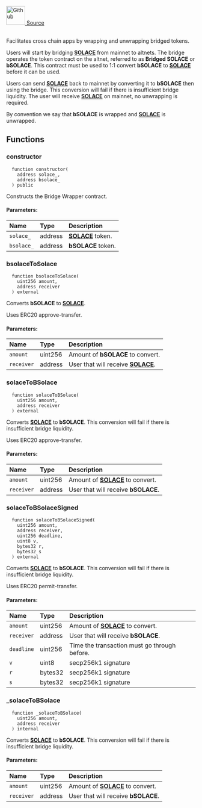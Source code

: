 <a href="https://github.com/solace-fi/solace-core/blob/main/contracts/BridgeWrapper.sol"><img src="/img/github.svg" alt="Github" width="50px"/> Source</a><br/><br/>

Facilitates cross chain apps by wrapping and unwrapping bridged tokens.

Users will start by bridging [**SOLACE**](./SOLACE) from mainnet to altnets. The bridge operates the token contract on the altnet, referred to as **Bridged SOLACE** or **bSOLACE**. This contract must be used to 1:1 convert **bSOLACE** to [**SOLACE**](./SOLACE) before it can be used.

Users can send [**SOLACE**](./SOLACE) back to mainnet by converting it to **bSOLACE** then using the bridge. This conversion will fail if there is insufficient bridge liquidity. The user will receive [**SOLACE**](./SOLACE) on mainnet, no unwrapping is required.

By convention we say that **bSOLACE** is wrapped and [**SOLACE**](./SOLACE) is unwrapped.


## Functions
### constructor
```solidity
  function constructor(
    address solace_,
    address bsolace_
  ) public
```
Constructs the Bridge Wrapper contract.


#### Parameters:
| Name | Type | Description                                                          |
| :--- | :--- | :------------------------------------------------------------------- |
|`solace_` | address | [**SOLACE**](./SOLACE) token.
|`bsolace_` | address | **bSOLACE** token.

### bsolaceToSolace
```solidity
  function bsolaceToSolace(
    uint256 amount,
    address receiver
  ) external
```
Converts **bSOLACE** to [**SOLACE**](./SOLACE).

Uses ERC20 approve-transfer.

#### Parameters:
| Name | Type | Description                                                          |
| :--- | :--- | :------------------------------------------------------------------- |
|`amount` | uint256 | Amount of **bSOLACE** to convert.
|`receiver` | address | User that will receive [**SOLACE**](./SOLACE).

### solaceToBSolace
```solidity
  function solaceToBSolace(
    uint256 amount,
    address receiver
  ) external
```
Converts [**SOLACE**](./SOLACE) to **bSOLACE**.
This conversion will fail if there is insufficient bridge liquidity.

Uses ERC20 approve-transfer.

#### Parameters:
| Name | Type | Description                                                          |
| :--- | :--- | :------------------------------------------------------------------- |
|`amount` | uint256 | Amount of [**SOLACE**](./SOLACE) to convert.
|`receiver` | address | User that will receive **bSOLACE**.

### solaceToBSolaceSigned
```solidity
  function solaceToBSolaceSigned(
    uint256 amount,
    address receiver,
    uint256 deadline,
    uint8 v,
    bytes32 r,
    bytes32 s
  ) external
```
Converts [**SOLACE**](./SOLACE) to **bSOLACE**.
This conversion will fail if there is insufficient bridge liquidity.

Uses ERC20 permit-transfer.

#### Parameters:
| Name | Type | Description                                                          |
| :--- | :--- | :------------------------------------------------------------------- |
|`amount` | uint256 | Amount of [**SOLACE**](./SOLACE) to convert.
|`receiver` | address | User that will receive **bSOLACE**.
|`deadline` | uint256 | Time the transaction must go through before.
|`v` | uint8 | secp256k1 signature
|`r` | bytes32 | secp256k1 signature
|`s` | bytes32 | secp256k1 signature

### _solaceToBSolace
```solidity
  function _solaceToBSolace(
    uint256 amount,
    address receiver
  ) internal
```
Converts [**SOLACE**](./SOLACE) to **bSOLACE**.
This conversion will fail if there is insufficient bridge liquidity.


#### Parameters:
| Name | Type | Description                                                          |
| :--- | :--- | :------------------------------------------------------------------- |
|`amount` | uint256 | Amount of [**SOLACE**](./SOLACE) to convert.
|`receiver` | address | User that will receive **bSOLACE**.

